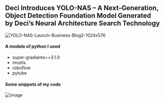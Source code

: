 ## Deci Introduces YOLO-NAS – A Next-Generation, Object Detection Foundation Model Generated by Deci’s Neural Architecture Search Technology
![YOLO-NAS-Launch-Business-Blog2-1024x576](https://user-images.githubusercontent.com/112707550/236440409-ad2a82f0-bbd0-4fec-b11f-3e8848327d90.jpg)
#### A module of python I used
- super-gradients==3.1.0
- imutils
- roboflow
- pytube
#### Some snippets of my code
![image](https://user-images.githubusercontent.com/112707550/236481564-04209102-507a-4a50-ab3b-7adc2af13490.png)

